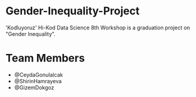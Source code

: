 # Gender-Inequality-Project
'Kodluyoruz' Hi-Kod Data Science 8th Workshop is a graduation project on "Gender Inequality".

# Team Members
* @CeydaGonulalcak
* @ShirinHamrayeva
* @GizemDokgoz
